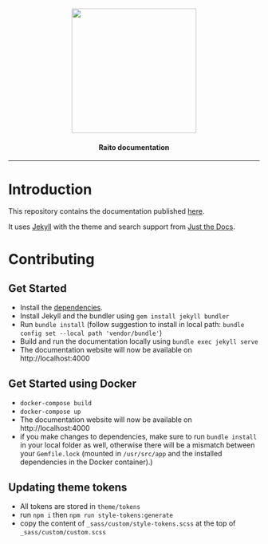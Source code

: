 <h1 align="center">
  <picture>
    <source media="(prefers-color-scheme: dark)" srcset="https://assets.raito.io/icons/logo-vertical-dark@2x.png">
    <img height="250px" src="https://assets.raito.io/icons/logo-vertical@2x.png">
  </picture>
</h1>

<h4 align="center">
  Raito documentation
</h4>

<hr/>

# Introduction

This repository contains the documentation published [here](https://docs.raito.io).

It uses [Jekyll](https://jekyllrb.com/docs/) with the theme and search support from [Just the Docs](https://just-the-docs.github.io/just-the-docs/).

# Contributing

## Get Started

- Install the [dependencies](https://jekyllrb.com/docs/installation/).
- Install Jekyll and the bundler using `gem install jekyll bundler`
- Run `bundle install` (follow suggestion to install in local path: `bundle config set --local path 'vendor/bundle'`)
- Build and run the documentation locally using `bundle exec jekyll serve`
- The documentation website will now be available on http://localhost:4000

## Get Started using Docker

- `docker-compose build`
- `docker-compose up`
- The documentation website will now be available on http://localhost:4000
- if you make changes to dependencies, make sure to run `bundle install` in your local folder as well, otherwise there will be a mismatch between your `Gemfile.lock` (mounted in `/usr/src/app` and the installed dependencies in the Docker container).)

## Updating theme tokens

- All tokens are stored in `theme/tokens`
- run `npm i` then `npm run style-tokens:generate`
- copy the content of `_sass/custom/style-tokens.scss` at the top of `_sass/custom/custom.scss`
